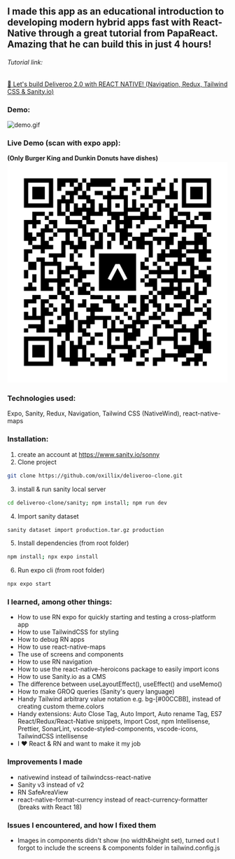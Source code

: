 ## I made this app as an educational introduction to developing modern hybrid apps fast with React-Native through a great tutorial from PapaReact. Amazing that he can build this in just 4 hours!
###### Tutorial link: 
[🔴 Let's build Deliveroo 2.0 with REACT NATIVE! (Navigation, Redux, Tailwind CSS & Sanity.io)](https://www.youtube.com/watch?v=taPz40VmyzQ)

### Demo:
![demo.gif](demo.gif)

### Live Demo (scan with expo app):
**(Only Burger King and Dunkin Donuts have dishes)**
![expo-go.svg](expo-go.svg)


### Technologies used:
Expo, Sanity, Redux, Navigation, Tailwind CSS (NativeWind), react-native-maps

### Installation:
1. create an account at https://www.sanity.io/sonny
2. Clone project
```bash
git clone https://github.com/oxillix/deliveroo-clone.git
```
3. install & run sanity local server
```bash
cd deliveroo-clone/sanity; npm install; npm run dev
```
4. Import sanity dataset
```bash
sanity dataset import production.tar.gz production
```
5. Install dependencies (from root folder)
```bash
npm install; npx expo install
```
6. Run expo cli (from root folder)
```bash
npx expo start
```

### I learned, among other things:
- How to use RN expo for quickly starting and testing a cross-platform app
- How to use TailwindCSS for styling
- How to debug RN apps
- How to use react-native-maps
- The use of screens and components
- How to use RN navigation
- How to use the react-native-heroicons package to easily import icons
- How to use Sanity.io as a CMS
- The difference between useLayoutEffect(), useEffect() and useMemo()
- How to make GROQ queries (Sanity's query language)
- Handy Tailwind arbitrary value notation e.g. bg-[#00CCBB], instead of creating custom theme.colors
- Handy extensions: Auto Close Tag, Auto Import, Auto rename Tag, ES7 React/Redux/React-Native snippets, Import Cost, npm Intellisense, Prettier, SonarLint, vscode-styled-components, vscode-icons, TailwindCSS intellisense
- I ❤️ React & RN and want to make it my job

### Improvements I made
- nativewind instead of tailwindcss-react-native
- Sanity v3 instead of v2
- RN SafeAreaView
- react-native-format-currency instead of react-currency-formatter (breaks with React 18)

### Issues I encountered, and how I fixed them 
- Images in components didn't show (no width&height set), turned out I forgot to include the screens & components folder in tailwind.config.js